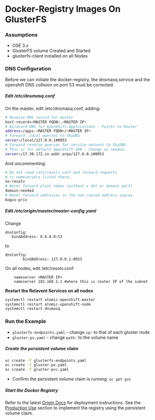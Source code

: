 # Docker-Registry Images On GlusterFS

### Assumptions

  * OSE 3.x
  * GlusterFS volume Created and Started
  * glusterfs-client installed on all Nodes
  
### DNS Configuration

Before we can initiate the docker-registry, the dnsmasq.service and the openshift DNS collision on port 53 must be corrected.

##### Edit /etc/dnsmasq.conf

On the master, edit /etc/dnsmasq.conf, adding:
```bash
# Reverse DNS record for master
host-record=<MASTER FQDN>,<MASTER IP>
# Wildcard DNS for OpenShift Applications - Points to Router
address=/apps.<MASTER FQDN>/<MASTER IP>
# Forward .local queries to SkyDNS
server=/local/127.0.0.1#8053
# Forward reverse queries for service network to SkyDNS.
# This is for default OpenShift SDN - change as needed.
server=/17.30.172.in-addr.arpa/127.0.0.1#8053
```
And uncommenting:
```bash
# Do not read /etc/resolv.conf and forward requests
# to nameservers listed there:
no-resolv
# Never forward plain names (without a dot or domain part)
domain-needed
# Never forward addresses in the non-routed address spaces.
bogus-priv
```

##### Edit /etc/origin/master/master-config.yaml
 
Change
```
dnsConfig:
   bindAddress: 0.0.0.0:53
```
to
```
dnsConfig:
        bindAddress: 127.0.0.1:8053
```

On all nodes, edit /etc/resolv.conf
```
    nameserver <MASTER IP>
    nameserver 192.168.1.1 #where this is router IP of the subnet
```

**Restart the Relavent Services on all nodes**

```bash
systemctl restart atomic-openshift-master
systemctl restart atomic-openshift-node
systemctl restart dnsmasq
```

### Run the Example

* `glusterfs-endpoints.yaml` - change `ip:` to that of each gluster node
* `gluster-pv.yaml` - change `path:` to the volume name

##### Create the persistent volume claim

```bash
oc create -f glusterfs-endpoints.yaml
oc create -f gluster-pv.yaml
oc create -f gluster-pvc.yaml
```

- Confirm the persistent volume claim is running: `oc get pvc`

##### Start the Docker Registry

Refer to the latest [Origin Docs](https://docs.openshift.com/enterprise/latest/install_config/install/docker_registry.html "Deploying A Docker Registry") for deployment instructions.  See the [Production Use](https://docs.openshift.com/enterprise/latest/install_config/install/docker_registry.html#production-use "Production-Use") section to implement the registry using the persistent volume claim.


